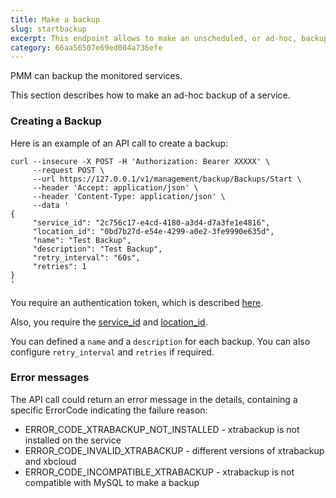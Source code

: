 ```yaml
---
title: Make a backup
slug: startbackup
excerpt: This endpoint allows to make an unscheduled, or ad-hoc, backup of a given service.
category: 66aa56507e69ed004a736efe
---
```


PMM can backup the monitored services.

This section describes how to make an ad-hoc backup of a service.

### Creating a Backup

Here is an example of an API call to create a backup:

```shell
curl --insecure -X POST -H 'Authorization: Bearer XXXXX' \
     --request POST \
     --url https://127.0.0.1/v1/management/backup/Backups/Start \
     --header 'Accept: application/json' \
     --header 'Content-Type: application/json' \
     --data '
{
     "service_id": "2c756c17-e4cd-4180-a3d4-d7a3fe1e4816",
     "location_id": "0bd7b27d-e54e-4299-a0e2-3fe9990e635d",
     "name": "Test Backup",
     "description": "Test Backup",
     "retry_interval": "60s",
     "retries": 1
}
'
```

You require an authentication token, which is described [here](ref:authentication).

Also, you require the [service_id](ref:listservices) and [location_id](ref:listlocations).

You can defined a `name` and a `description` for each backup. You can also configure `retry_interval` and `retries` if required.

### Error messages

The API call could return an error message in the details, containing a specific ErrorCode indicating the failure reason:
- ERROR_CODE_XTRABACKUP_NOT_INSTALLED - xtrabackup is not installed on the service
- ERROR_CODE_INVALID_XTRABACKUP - different versions of xtrabackup and xbcloud
- ERROR_CODE_INCOMPATIBLE_XTRABACKUP - xtrabackup is not compatible with MySQL to make a backup
